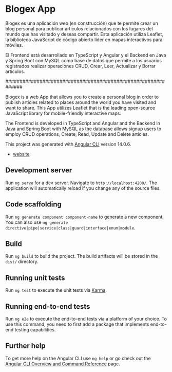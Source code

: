 # Blogex App

Blogex  es una aplicación web (en construcción) que te permite crear un blog personal para publicar artículos relacionados con los lugares del mundo que has visitado y deseas compartir. Esta aplicación utiliza Leaflet, la biblioteca JavaScript de código abierto líder en mapas interactivos para móviles.

El Frontend está desarrollado en TypeScript y Angular y el Backend en Java y Spring Boot con MySQL como base de datos que permite a los usuarios registrados realizar operaciones CRUD, Crear, Leer, Actualizar y Borrar artículos.

##############################################################

Blogex  is a web App that allows you to create a personal blog in order to publish articles related to places around the world you have visited and want to share. This App utilizes Leaflet that is the leading open-source JavaScript library for mobile-friendly interactive maps.

The Frontend is developed in TypeScript and Angular and the Backend in Java and Spring Boot with MySQL as the database allows signup users to employ CRUD operations, Create, Read, Update and Delete articles.

This project was generated with [Angular CLI](https://github.com/angular/angular-cli) version 14.0.6.

- [website](https://blogex.netlify.app/home)

## Development server

Run `ng serve` for a dev server. Navigate to `http://localhost:4200/`. The application will automatically reload if you change any of the source files.

## Code scaffolding

Run `ng generate component component-name` to generate a new component. You can also use `ng generate directive|pipe|service|class|guard|interface|enum|module`.

## Build

Run `ng build` to build the project. The build artifacts will be stored in the `dist/` directory.

## Running unit tests

Run `ng test` to execute the unit tests via [Karma](https://karma-runner.github.io).

## Running end-to-end tests

Run `ng e2e` to execute the end-to-end tests via a platform of your choice. To use this command, you need to first add a package that implements end-to-end testing capabilities.

## Further help

To get more help on the Angular CLI use `ng help` or go check out the [Angular CLI Overview and Command Reference](https://angular.io/cli) page.
